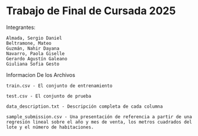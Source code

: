 # Trabajo de Final de Cursada 2025

Integrantes:

```				
Almada, Sergio Daniel
Beltramone, Mateo
Guzmán, Nahir Dayana
Navarro, Paola Giselle
Gerardo Agustín Galeano
Giuliana Sofia Gesto
```
Informacion De los Archivos

```
train.csv - El conjunto de entrenamiento

test.csv - El conjunto de prueba

data_description.txt - Descripción completa de cada columna

sample_submission.csv - Una presentación de referencia a partir de una regresión lineal sobre el año y mes de venta, los metros cuadrados del lote y el número de habitaciones.
```
